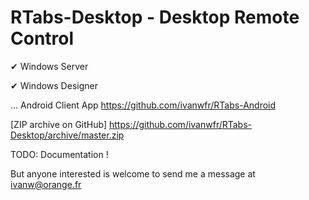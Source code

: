 # RTabs-Desktop - Desktop Remote Control

 ✔ Windows Server
 
 ✔ Windows Designer
 
 … Android Client App   https://github.com/ivanwfr/RTabs-Android

[ZIP archive on GitHub] https://github.com/ivanwfr/RTabs-Desktop/archive/master.zip

TODO: Documentation !

But anyone interested is welcome to send me a message at ivanw@orange.fr

